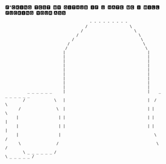 🅵*🅲🅺🅸🅽🅶 ​ 🆃🅴🆂🆃 ​ 🅼🆈 ​ 🅶🅸🆃🅷🆄🅱 ​ 🅸🅵 ​ 🆄 ​ 🅷🅰🆃🅴 ​ 🅼🅴 ​ 🅸 ​ 🆆🅸🅻🅻 ​ 🅵🆄🅲🅺🅸🅽🅶 ​ 🆈🅾🆄🆁 ​ 🅰🆂🆂



                                          - - - - - - - - -
                                        /                   \
                                      /                       \              
                                    /                           \
                                  /                              \
                                /                                 \
                               /                                   \
                              |                                     |
                              |                                     |
                              |                                     |
                              |                                     |
                              |                                     |         
                              |                                     |
                              |                                     |
                              |                                     |
                              |                                     |
              _ _ _ _ _ _     |                                     |    _ _ _ _ _ _ _                      
            /             \   |                                     |  /                \
          /                \  |                                     | |                  \
         |                  | |                                     | |                  |
         |                  | |                                     | |                  |
         |                  |                                          \                /
          \                /                                            \              /
            \ _ _ _ _ _ _ /                                               \ _ _ _ _ _ /
              
                
                 
            
            
            
            
            
            
            
